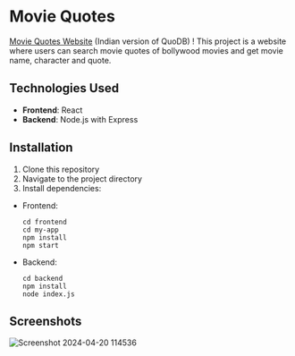 # Movie Quotes 

[Movie Quotes Website](https://movie-quotes-fontend-1.onrender.com) (Indian version of QuoDB) ! This project is a website where users can search movie quotes of bollywood movies and get movie name, character and quote.

## Technologies Used

- **Frontend**: React
- **Backend**: Node.js with Express

## Installation

1. Clone this repository 
2. Navigate to the project directory
3. Install dependencies:

- Frontend:
  ```
  cd frontend
  cd my-app
  npm install
  npm start
  ```

- Backend:
  ```
  cd backend
  npm install
  node index.js
  ```
## Screenshots
![Screenshot 2024-04-20 114536](https://github.com/harshilshah99/movie-quotes/assets/82211574/803539c1-df8c-41cd-9bee-c41101c9272d)


